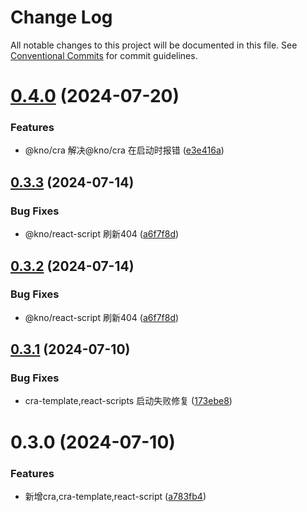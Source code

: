 # Change Log

All notable changes to this project will be documented in this file.
See [Conventional Commits](https://conventionalcommits.org) for commit guidelines.

# [0.4.0](https://e.coding.net/g-fvlo6487/forward/forward/compare/@kno/react-scripts@0.3.3...@kno/react-scripts@0.4.0) (2024-07-20)

### Features

- @kno/cra 解决@kno/cra 在启动时报错 ([e3e416a](https://e.coding.net/g-fvlo6487/forward/forward/commits/e3e416abb0788783514d9267f14538d6e5ee97dd))

## [0.3.3](https://e.coding.net/g-fvlo6487/forward/forward/compare/@kno/react-scripts@0.3.1...@kno/react-scripts@0.3.3) (2024-07-14)

### Bug Fixes

- @kno/react-script 刷新404 ([a6f7f8d](https://e.coding.net/g-fvlo6487/forward/forward/commits/a6f7f8d70608f3884c7e66405208f815d4c1f35b))

## [0.3.2](https://e.coding.net/g-fvlo6487/forward/forward/compare/@kno/react-scripts@0.3.1...@kno/react-scripts@0.3.2) (2024-07-14)

### Bug Fixes

- @kno/react-script 刷新404 ([a6f7f8d](https://e.coding.net/g-fvlo6487/forward/forward/commits/a6f7f8d70608f3884c7e66405208f815d4c1f35b))

## [0.3.1](https://e.coding.net/g-fvlo6487/forward/forward/compare/@kno/react-scripts@0.3.0...@kno/react-scripts@0.3.1) (2024-07-10)

### Bug Fixes

- cra-template,react-scripts 启动失败修复 ([173ebe8](https://e.coding.net/g-fvlo6487/forward/forward/commits/173ebe844489bc4c3ef8a6cb346fd19073ae8aa2))

# 0.3.0 (2024-07-10)

### Features

- 新增cra,cra-template,react-script ([a783fb4](https://e.coding.net/g-fvlo6487/forward/forward/commits/a783fb4d7df6b26be46effbee0af891d07d891cf))
